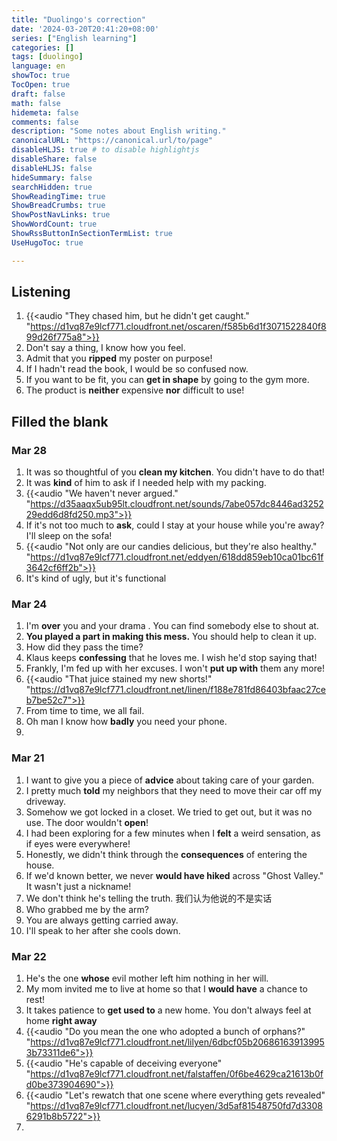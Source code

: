 ```yaml
---
title: "Duolingo's correction"
date: '2024-03-20T20:41:20+08:00'
series: ["English learning"]
categories: []
tags: [duolingo]
language: en
showToc: true
TocOpen: true
draft: false
math: false
hidemeta: false
comments: false
description: "Some notes about English writing."
canonicalURL: "https://canonical.url/to/page"
disableHLJS: true # to disable highlightjs
disableShare: false
disableHLJS: false
hideSummary: false
searchHidden: true
ShowReadingTime: true
ShowBreadCrumbs: true
ShowPostNavLinks: true
ShowWordCount: true
ShowRssButtonInSectionTermList: true
UseHugoToc: true

---
```


## Listening

1. {{<audio "They chased him, but he didn't get caught." "https://d1vq87e9lcf771.cloudfront.net/oscaren/f585b6d1f3071522840f899d26f775a8">}}
2. Don't say a thing, I know how you feel.
3. Admit that you **ripped** my poster on purpose!
4. If I hadn't read the book, I would be so confused now.
5. If you want to be fit, you can **get in shape** by going to the gym more.
6. The product is **neither** expensive **nor** difficult to use!

## Filled the blank

### Mar 28

1. It was so thoughtful of you **clean my kitchen**. You didn't have to do that!
2. It was **kind** of him to ask if I needed help with my packing.
3. {{<audio "We haven't never argued." "https://d35aaqx5ub95lt.cloudfront.net/sounds/7abe057dc8446ad325229edd6d8fd250.mp3">}}
4. If it's not too much to **ask**, could I stay at your house while you're away? I'll sleep on the sofa!
5. {{<audio "Not only are our candies delicious, but they're also healthy." "https://d1vq87e9lcf771.cloudfront.net/eddyen/618dd859eb10ca01bc61f3642cf6ff2b">}}
6. It's kind of ugly, but it's functional

### Mar 24

1. I'm **over** you and your drama . You can find somebody else to shout at.
2. **You played a part in making this mess.** You should help to clean it up.
3. How did they pass the time?
4. Klaus keeps **confessing** that he loves me. I wish he'd stop saying that!
5. Frankly, I'm fed up with her excuses. I won't **put up with** them any more!
6. {{<audio "That juice stained my new shorts!" "https://d1vq87e9lcf771.cloudfront.net/linen/f188e781fd86403bfaac27ceb7be52c7">}}
7. From time to time, we all fail.
8. Oh man I know how **badly** you need your phone.
9.

### Mar 21

1. I want to give you a piece of **advice** about taking care of your garden.
2. I pretty much **told** my neighbors that they need to move their car off my driveway.
3. Somehow we got locked in a closet. We tried to get out, but it was no use. The door wouldn't **open**!
4. I had been exploring for a few minutes when I **felt** a weird sensation, as if eyes were everywhere!
5. Honestly, we didn't think through the **consequences** of entering the house.
6. If we'd known better, we never **would have hiked** across "Ghost Valley." It wasn't just a nickname!
7. We don't think he's telling the truth. 我们认为他说的不是实话
8. Who grabbed me by the arm?
9. You are always getting carried away.
10. I'll speak to her after she cools down.

### Mar 22

1. He's the one **whose** evil mother left him nothing in her will.
2. My mom invited me to live at home so that I **would have** a chance to rest!  
3. It takes patience to **get used to** a new home. You don't always feel at home **right away**
4. {{<audio "Do you mean the one who adopted a bunch of orphans?" "https://d1vq87e9lcf771.cloudfront.net/lilyen/6dbcf05b206861639139953b73311de6">}}
5. {{<audio "He's capable of deceiving everyone" "https://d1vq87e9lcf771.cloudfront.net/falstaffen/0f6be4629ca21613b0fd0be373904690">}}
6. {{<audio "Let's rewatch that one scene where everything gets revealed" "https://d1vq87e9lcf771.cloudfront.net/lucyen/3d5af81548750fd7d33086291b8b5722">}}
7.
